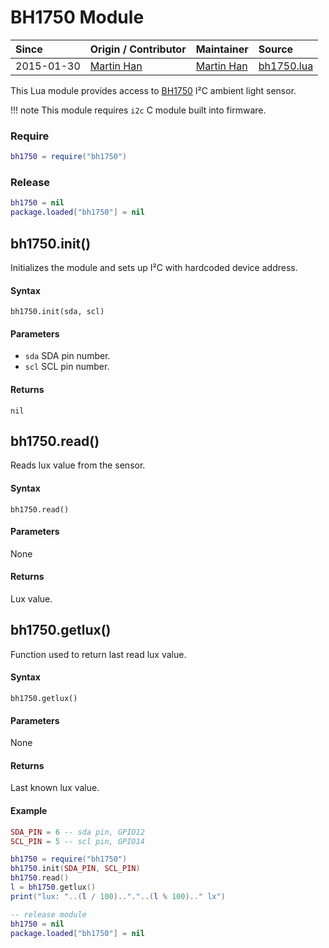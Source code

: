 # BH1750 Module
| Since  | Origin / Contributor  | Maintainer  | Source  |
| :----- | :-------------------- | :---------- | :------ |
| 2015-01-30 | [Martin Han](https://github.com/MarsTechHAN) | [Martin Han](https://github.com/MarsTechHAN) | [bh1750.lua](../../../lua_modules/bh1750/bh1750.lua) |

This Lua module provides access to [BH1750](https://www.mouser.com/ds/2/348/bh1750fvi-e-186247.pdf) I²C ambient light sensor.

!!! note
	This module requires `i2c` C module built into firmware.

### Require
```lua
bh1750 = require("bh1750")
```

### Release
```lua
bh1750 = nil
package.loaded["bh1750"] = nil
```

## bh1750.init()
Initializes the module and sets up I²C with hardcoded device address.

#### Syntax
`bh1750.init(sda, scl)`

#### Parameters
- `sda` SDA pin number.
- `scl` SCL pin number.

#### Returns
`nil`

## bh1750.read()
Reads lux value from the sensor.

#### Syntax
`bh1750.read()`

#### Parameters
None

#### Returns
Lux value.

## bh1750.getlux()
Function used to return last read lux value.

#### Syntax
`bh1750.getlux()`

#### Parameters
None

#### Returns
Last known lux value.

#### Example
```lua
SDA_PIN = 6 -- sda pin, GPIO12
SCL_PIN = 5 -- scl pin, GPIO14

bh1750 = require("bh1750")
bh1750.init(SDA_PIN, SCL_PIN)
bh1750.read()
l = bh1750.getlux()
print("lux: "..(l / 100).."."..(l % 100).." lx")

-- release module
bh1750 = nil
package.loaded["bh1750"] = nil
```